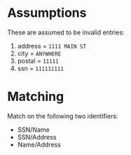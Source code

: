 # Assumptions

These are assumed to be invalid entries:
1. address = `1111 MAIN ST`
2. city = `ANYWHERE`
3. postal = `11111`
4. ssn = `111111111`

# Matching
Match on the following two identifiers:
- SSN/Name
- SSN/Address
- Name/Address



